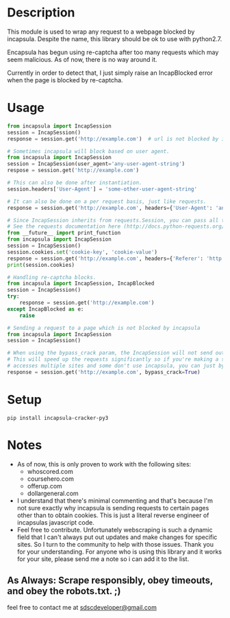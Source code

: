 # Description

This module is used to wrap any request to a webpage blocked by incapsula. Despite the name, this library should be ok to use with python2.7.

Encapsula has begun using re-captcha after too many requests which may seem malicious. As of now, there is no way around it.

Currently in order to detect that, I just simply raise an IncapBlocked error when the page is blocked by re-captcha.

# Usage

```python
from incapsula import IncapSession
session = IncapSession()
response = session.get('http://example.com')  # url is not blocked by incapsula
```

```python
# Sometimes incapsula will block based on user agent.
from incapsula import IncapSession
session = IncapSession(user_agent='any-user-agent-string')
respose = session.get('http://example.com')

# This can also be done after instantiation.
session.headers['User-Agent'] = 'some-other-user-agent-string'

# It can also be done on a per request basis, just like requests.
response = session.get('http://example.com', headers={'User-Agent': 'another-user-agent-string'})
```

```python
# Since IncapSession inherits from requests.Session, you can pass all the same arguments to it.
# See the requests documentation here (http://docs.python-requests.org/en/master/user/advanced/#session-objects)
from __future__ import print_function
from incapsula import IncapSession
session = IncapSession()
session.cookies.set('cookie-key', 'cookie-value')
response = session.get('http://example.com', headers={'Referer': 'http://other-example.com'})
print(session.cookies)
```

```python
# Handling re-captcha blocks.
from incapsula import IncapSession, IncapBlocked
session = IncapSession()
try:
    response = session.get('http://example.com')
except IncapBlocked as e:
    raise
```

```python
# Sending a request to a page which is not blocked by incapsula
from incapsula import IncapSession
session = IncapSession()

# When using the bypass_crack param, the IncapSession will not send out extra requests to bypass incapsula.
# This will speed up the requests significantly so if you're making a scraper which
# accesses multiple sites and some don't use incapsula, you can just bypass the crack.
response = session.get('http://example.com', bypass_crack=True)
```

# Setup

`pip install incapsula-cracker-py3`

# Notes

* As of now, this is only proven to work with the following sites:
  * whoscored.com
  * coursehero.com
  * offerup.com
  * dollargeneral.com
* I understand that there's minimal commenting and that's because I'm not sure exactly why incapsula is sending requests to certain pages other than to obtain cookies. This is just a literal reverse engineer of incapsulas javascript code.
* Feel free to contribute. Unfortunately webscraping is such a dynamic field that I can't always put out updates and make changes for specific sites. So I turn to the community to help with those issues. Thank you for your understanding. For anyone who is using this library and it works for your site, please send me a note so i can add it to the list.

## As Always: Scrape responsibly, obey timeouts, and obey the robots.txt. ;)

feel free to contact me at sdscdeveloper@gmail.com
